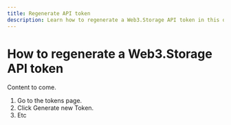 ```yaml
---
title: Regenerate API token
description: Learn how to regenerate a Web3.Storage API token in this quick how-to guide.
---
```


# How to regenerate a Web3.Storage API token

Content to come.

1. Go to the tokens page.
2. Click Generate new Token.
3. Etc

